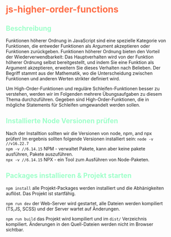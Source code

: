 # <o>js-higher-order-functions</o>

## <g>Beschreibung</g>

<p>Funktionen höherer Ordnung in JavaScript sind eine spezielle Kategorie von Funktionen, die entweder Funktionen als Argument akzeptieren oder Funktionen zurückgeben. Funktionen höherer Ordnung bieten den Vorteil der Wiederverwendbarkeit: Das Hauptverhalten wird von der Funktion höherer Ordnung selbst bereitgestellt, und indem Sie eine Funktion als Argument akzeptieren, erweitern Sie dieses Verhalten nach Belieben. Der Begriff stammt aus der Mathematik, wo die Unterscheidung zwischen Funktionen und anderen Werten strikter definiert wird.</p>

<p>Um High-Order-Funktionen und reguläre Schleifen-Funktionen besser zu verstehen, werden wir im Folgenden mehrere Übungsaufgaben zu diesem Thema durchzuführen. Gegeben sind High-Order-Funktionen, die in mögliche Statements für Schleifen umgewandelt werden sollen.</p>

## <g>Installierte Node Versionen prüfen</g>
Nach der Installtion sollten wir die Versionen von node, npm, and npx prüfen! Im ergebnis sollten folgende Versionen installiert sein:
`node -v //v16.22.7`\
`npm -v //6.14.15` NPM - verwaltet Pakete, kann aber keine pakete ausführen, Pakete auszuführen. \
`npx -v //6.14.15` NPX - ein Tool zum Ausführen von Node-Paketen.

## <g>Packages installieren & Projekt starten</g>
`npm install` alle Projekt-Packages werden installiert und die Abhänigkeiten auflöst. Das Projekt ist startfähig.

`npm run dev` der Web-Server wird gestartet, alle Dateien werden kompiliert (TS,JS, SCSS) und der Server wartet auf Änderungen.

`npm run build` das Projekt wird kompiliert und im `dist/` Verzeichnis kompiliert. Änderungen in den Quell-Dateien werden nicht im Browser sichtbar.


<style>
r { color: Blue }
o { color: #ff6e48 }
g { color: rgb(158, 255, 201) }
</style>